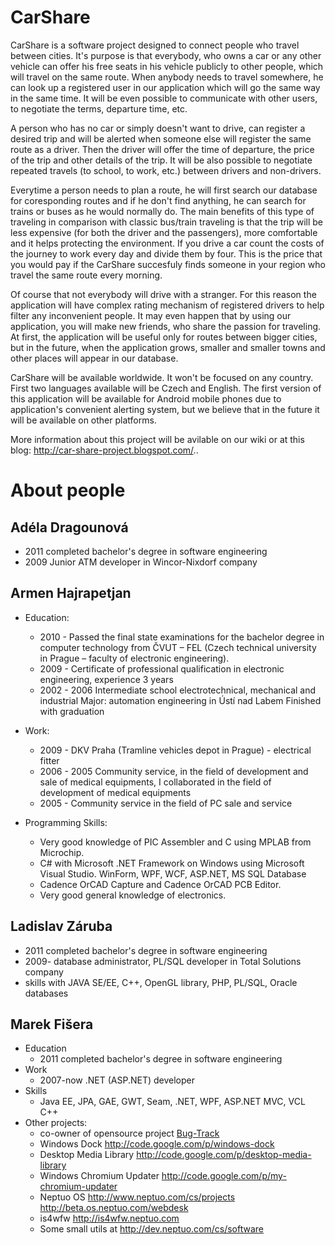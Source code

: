 # CarShare #

CarShare is a software project designed to connect people who travel between cities.
It's purpose is that everybody, who owns a car or any other vehicle can offer his free seats in his vehicle publicly to other people, which will travel on the same route.
When anybody needs to travel somewhere, he can look up a registered user in our application which will go the same way in the same time. It will be even possible to communicate with other users, to negotiate the terms, departure time, etc.

A person who has no car or simply doesn't want to drive, can register a desired trip and will be alerted when someone else will register the same route as a driver. Then the driver will offer the time of departure, the price of the trip and other details of the trip.
It will be also possible to negotiate repeated travels (to school, to work, etc.) between drivers and non-drivers.

Everytime a person needs to plan a route, he will first search our database for coresponding routes and if he don't find anything, he can search for trains or buses as he would normally do.
The main benefits of this type of traveling in comparison with classic bus/train traveling is that the trip will be less expensive (for both the driver and the passengers), more comfortable and it helps protecting the environment.
If you drive a car count the costs of the journey to work every day and divide them by four. This is the price that you would pay if the CarShare succesfuly finds someone in your region who travel the same route every morning.

Of course that not everybody will drive with a stranger. For this reason the application will have complex rating mechanism of registered drivers to help filter any inconvenient people. It may even happen that by using our application, you will make new friends, who share the passion for traveling.
At first, the application will be useful only for routes between bigger cities, but in the future, when the application grows, smaller and smaller towns and other places will appear in our database.

CarShare will be available worldwide. It won't be focused on any country. First two languages available will be Czech and English.
The first version of this application will be available for Android mobile phones due to application's convenient alerting system, but we believe that in the future it will be available on other platforms.

More information about this project will be avilable on our wiki or at this blog: http://car-share-project.blogspot.com/..

# About people #

## Adéla Dragounová ##

  * 2011  completed bachelor's degree in software engineering
  * 2009  Junior ATM developer in Wincor-Nixdorf company

## Armen Hajrapetjan ##

  * Education:
    * 2010 - Passed the final state examinations for the bachelor degree in computer technology from ČVUT – FEL (Czech technical university in Prague – faculty of electronic engineering).
    * 2009 - Certificate of professional qualification in electronic engineering, experience 3 years
    * 2002 - 2006 Intermediate school electrotechnical, mechanical and industrial Major: automation engineering in Ústí nad Labem Finished with graduation

  * Work:
    * 2009 - DKV Praha (Tramline vehicles depot in Prague) - electrical fitter
    * 2006 - 2005 Community service, in the field of development and sale of medical equipments, I collaborated in the field of development of medical equipments
    * 2005 - Community service in the field of PC sale and service

  * Programming Skills:
    * Very good knowledge of PIC Assembler and C using MPLAB from Microchip.
    * C# with Microsoft .NET Framework on Windows using Microsoft Visual Studio. WinForm, WPF, WCF, ASP.NET, MS SQL Database
    * Cadence OrCAD Capture and Cadence OrCAD PCB Editor.
    * Very good general knowledge of electronics.


## Ladislav Záruba ##

  * 2011  completed bachelor's degree in software engineering
  * 2009- database administrator, PL/SQL developer in Total Solutions company
  * skills with JAVA SE/EE, C++, OpenGL library, PHP, PL/SQL, Oracle databases

## Marek Fišera ##

  * Education
    * 2011 completed bachelor's degree in software engineering
  * Work
    * 2007-now .NET (ASP.NET) developer
  * Skills
    * Java EE, JPA, GAE, GWT, Seam, .NET, WPF, ASP.NET MVC, VCL C++
  * Other projects:
    * co-owner of opensource project [Bug-Track](http://sourceforge.net/projects/bug-track/)
    * Windows Dock http://code.google.com/p/windows-dock
    * Desktop Media Library http://code.google.com/p/desktop-media-library
    * Windows Chromium Updater http://code.google.com/p/my-chromium-updater
    * Neptuo OS http://www.neptuo.com/cs/projects http://beta.os.neptuo.com/webdesk
    * is4wfw http://is4wfw.neptuo.com
    * Some small utils at http://dev.neptuo.com/cs/software
